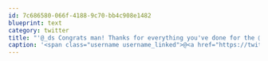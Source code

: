 ```yaml
---
id: 7c686580-066f-4188-9c70-bb4c908e1482
blueprint: text
category: twitter
title: "'@_ds Congrats man! Thanks for everything you've done for the @okdg community!"
caption: '<span class="username username_linked">@<a href="https://twitter.com/_ds" title="Dustin Senos">_ds</a></span> Congrats man! Thanks for everything you''ve done for the <span class="username username_linked">@<a href="https://twitter.com/okdg" title="OKDG">okdg</a></span> community!'
---
```

